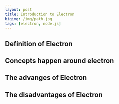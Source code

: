 ```yaml
---
layout: post
title: Introduction to Electron
bigimg: /img/path.jpg
tags: [electron, node.js]
---
```


## Definition of Electron 


## Concepts happen around electron


## The advanges of Electron


## The disadvantages of Electron